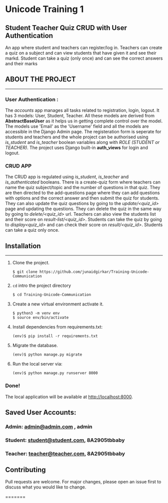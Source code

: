 
# Unicode Training 1
## Student Teacher Quiz CRUD with User Authentication

An app where student and teachers can register/log in. Teachers can create a quiz on a subject and can view students that have given it and see their markd. Student can take a quiz (only once) and can see the correct answers and their marks

## ABOUT THE PROJECT
---
### **User Authentication :**
The *accounts* app manages all tasks related to registration, login, logout. It has 3 models: User, Student, Teacher. All these models are derived from **AbstractBaseUser** as it helps us in getting complete control over the model. The models use 'Email' as the 'Username' field and all the models are accessible in the Django Admin page. The registeration form is seperate for students and teachers and the whole project can be authorised using *is_student* and *is_teacher* boolean variables along with *ROLE (STUDENT or TEACHER)*. The project uses Django built-in **auth_views** for login and logout.

### **CRUD APP**
The CRUD app is regulated using *is_student*, *is_teacher* and *is_authenticated* booleans. There is a create-quiz form where teachers can name the quiz subject/topic and the number of questions in that quiz. They are then directed to the add-questions page where they can add questions with options and the correct answer and then submit the quiz for students. They can also update the quiz questions by going to the *update/<quiz_id>* page and updating the questions. They can delete the quiz in the same way by going to *delete/<quiz_id>* url. Teachers can also view the students list and their score on *result-list/<quiz_id>*. Students can take the quiz by going to *display<quiz_id>* and can check their score on *result/<quiz_id>*. Students can take a quiz only once. 


## Installation 
----

1. Clone the project.
    ```shell
    $ git clone https://github.com/junaidgirkar/Training-Unicode-Communication
    ```
2. `cd` intro the project directory
    ```shell
    $ cd Training-Unicode-Communication
    ```
3. Create a new virtual environment activate it.
    ```shell
    $ python3 -m venv env
    $ source env/bin/activate
    ```
4. Install dependencies from requirements.txt:
    ```shell
    (env)$ pip install -r requirements.txt
    ```
5. Migrate the database.
    ```shell
    (env)$ python manage.py migrate
    ```

6. Run the local server via:
    ```shell
    (env)$ python manage.py runserver 8000
    ```

### Done!
The local application will be available at <a href="http://localhost:8000" target="_blank">http://localhost:8000</a>.

## Saved User Accounts:
### Admin: admin@admin.com , admin 
### Student: student@student.com, 8A2905tbbaby
### Teacher: teacher@teacher.com, 8A2905tbbaby

## Contributing
Pull requests are welcome. For major
changes, please open an issue first 
to discuss what you would like to change.

=======
